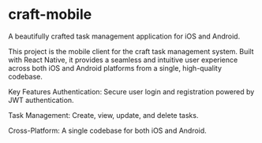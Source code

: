 # craft-mobile
A beautifully crafted task management application for iOS and Android.

This project is the mobile client for the craft task management system. Built with React Native, it provides a seamless and intuitive user experience across both iOS and Android platforms from a single, high-quality codebase.

Key Features
Authentication: Secure user login and registration powered by JWT authentication.

Task Management: Create, view, update, and delete tasks.

Cross-Platform: A single codebase for both iOS and Android.
